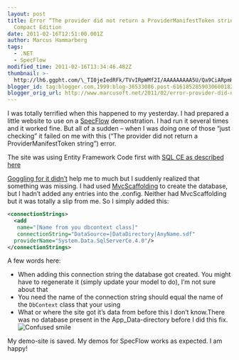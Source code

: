 ```yaml
---
layout: post
title: Error “The provider did not return a ProviderManifestToken string” with SQL
  Compact Edition
date: 2011-02-16T12:51:00.001Z
author: Marcus Hammarberg
tags:
  - .NET
  - SpecFlow
modified_time: 2011-02-16T13:34:46.482Z
thumbnail: >-
  http://lh6.ggpht.com/\_TI0jeIedRFk/TVvIRpWMf2I/AAAAAAAAA5U/Qa9CiARpmHw/s72-c/wlEmoticon-confusedsmile%5B2%5D.png?imgmax=800
blogger_id: tag:blogger.com,1999:blog-36533086.post-6161852859030600182
blogger_orig_url: http://www.marcusoft.net/2011/02/error-provider-did-not-return.html
---
```



I was totally terrified when this happened to my yesterday. I had prepared a little website to use on a <a href="http://www.specflow.org" target="_blank">SpecFlow</a> demonstration. I had run it several times and it worked fine. But all of a sudden – when I was doing one of those “just checking” it failed on me with this (“The provider did not return a ProviderManifestToken string”) error.

The site was using Entity Framework Code first with <a href="http://weblogs.asp.net/scottgu/archive/2011/01/11/vs-2010-sp1-and-sql-ce.aspx" target="_blank">SQL CE as described here</a>

<a href="http://www.google.se/search?sourceid=chrome&amp;ie=UTF-8&amp;q=The+provider+did+not+return+a+ProviderManifestToken+string" target="_blank">Goggling for it didn’t</a> help me to much but I suddenly realized that something was missing. I had used <a href="http://blog.stevensanderson.com/2011/01/28/mvcscaffolding-one-to-many-relationships/" target="_blank">MvcScaffolding</a> to create the database, but I hadn’t added any entries into the .config. Neither had MvcScaffolding but it was totally a slip from me. So I simply added this:

```xml
<connectionStrings>
  <add
   name="[Name from you dbcontext class]"
   connectionString="DataSource=|DataDirectory|AnyName.sdf"
  providerName="System.Data.SqlServerCe.4.0"/>
</connectionStrings>
```

A few words here:

- When adding this connection string the database got created. You might have to regenerate it (simply update your model to do), I’m not sure about that
- You need the name of the connection string should equal the name of the `DbContext` class that your using
- What or where the site got it’s data from before this I don’t know.There was no database present in the App_Data-directory before I did this fix. <img src="http://lh6.ggpht.com/_TI0jeIedRFk/TVvIRpWMf2I/AAAAAAAAA5U/Qa9CiARpmHw/wlEmoticon-confusedsmile%5B2%5D.png?imgmax=800" class="wlEmoticon wlEmoticon-confusedsmile" style="border-bottom-style: none; border-right-style: none; border-top-style: none; border-left-style: none" alt="Confused smile" />

My demo-site is saved. My demos for SpecFlow works as expected. I am happy!
